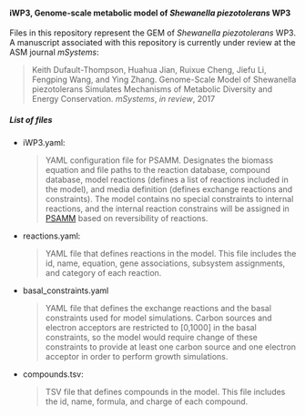 #### iWP3, Genome-scale metabolic model of _Shewanella piezotolerans_ WP3

Files in this repository represent the GEM of _Shewanella piezotolerans_ WP3. A manuscript associated with this repository is currently under review at the ASM journal _mSystems_:

>Keith Dufault-Thompson, Huahua Jian, Ruixue Cheng, Jiefu Li, Fengping Wang, and Ying Zhang. Genome-Scale Model of Shewanella piezotolerans Simulates Mechanisms of Metabolic Diversity and Energy Conservation. _mSystems_, _in review_, 2017

##### List of files
* iWP3.yaml:
  >YAML configuration file for PSAMM. Designates the biomass equation and file paths to the reaction database, compound database, model reactions (defines a list of reactions included in the model), and media definition (defines exchange reactions and constraints). The model contains no special constraints to internal reactions, and the internal reaction constrains will be assigned in [PSAMM](https://zhanglab.github.io/psamm/) based on reversibility of reactions.

* reactions.yaml:
  >YAML file that defines reactions in the model. This file includes the id, name, equation, gene associations, subsystem assignments, and category of each reaction.

* basal_constraints.yaml
  >YAML file that defines the exchange reactions and the basal constraints used for model simulations. Carbon sources and electron acceptors are restricted to [0,1000] in the basal constraints, so the model would require change of these constraints to provide at least one carbon source and one electron acceptor in order to perform growth simulations.

* compounds.tsv:
    >TSV file that defines compounds in the model. This file includes the id, name, formula, and charge of each compound.
